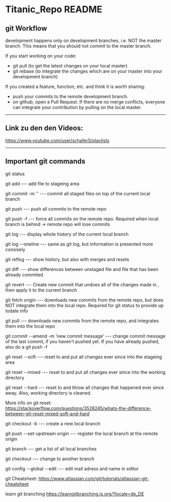 # Titanic_Repo README

## git Workflow

development happens only on development branches, i.e. NOT the master branch. This means that you should not commit to the master branch.

If you start working on your code:
- git pull (to get the latest changes on your local master)
- git rebase (to integrate the changes which are on your master into your development branch)

If you created a feature, function, etc. and think it is worth sharing: 
- push your commits to the remote development branch. 
- on github, open a Pull Request. If there are no merge conflicts, everyone can integrate your contribution by pulling on the local master.




-------------------------------------------------------

## Link zu den den Videos:
https://www.youtube.com/user/schafer5/playlists

-------------------------------------------------------

## Important git commands

git status

git add <filename> --- add file to stageing area

git commit -m '<commit message>' --- commit all staged files on top of the current local branch

git push --- push all commits to the remote repo

git push -f --- force all commits on the remote repo. Required when local branch is behind -> remote repo will lose commits

git log --- display whole history of the current local branch

git log --oneline --- same as git log, but information is presented more consisely

git reflog --- show history, but also with merges and resets

git diff <filename> --- show differences between unstaged file and file that has been already commited

git revert <commit hash> --- Create new commit that undoes all of the changes made in <commit>, then apply it to the current branch

git fetch origin --- downloads new commits from the remote repo, but does NOT integrate them into the local repo. Required for git status to provide up todate info

git pull --- downloads new commits from the remote repo, and integrates them into the local repo

git commit --amend -m 'new commit message' --- change commit message of the last commit, if you haven't pushed yet. If you have already pushed, also do a git push -f

git reset --soft <commit hash> --- reset to <commit hash> and put all changes ever since into the stageing area

git reset --mixed <commit hash> --- reset to <commit hash> and put all changes ever since into the working directory 

git reset --hard --- reset to <commit hash> and throw all changes that happened ever since away. Also, working directory is cleaned. 

More info on git reset: https://stackoverflow.com/questions/3528245/whats-the-difference-between-git-reset-mixed-soft-and-hard

git checkout -b <mybranch> --- create a new local branch
  
git push --set-upstream origin <mybranch> --- register the local branch at the remote origin
  
git branch --- get a list of all local branches

git checkout <anybranch> --- change to another branch

git config --global --edit --- edit mail adress and name in editor

git Cheatsheet: https://www.atlassian.com/git/tutorials/atlassian-git-cheatsheet

learn git branching https://learngitbranching.js.org/?locale=de_DE
